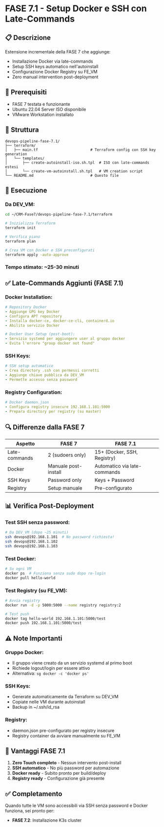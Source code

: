 # FASE 7.1 - Setup Docker e SSH con Late-Commands

## 📋 Descrizione
Estensione incrementale della FASE 7 che aggiunge:
- Installazione Docker via late-commands
- Setup SSH keys automatico nell'autoinstall
- Configurazione Docker Registry su FE_VM
- Zero manual intervention post-deployment

## 🚀 Prerequisiti
- FASE 7 testata e funzionante
- Ubuntu 22.04 Server ISO disponibile
- VMware Workstation installato

## 📁 Struttura
```
devops-pipeline-fase-7.1/
├── terraform/
│   ├── main.tf                        # Terraform config con SSH key generation
│   └── templates/
│       ├── create-autoinstall-iso.sh.tpl  # ISO con late-commands estesi
│       └── create-vm-autoinstall.sh.tpl   # VM creation script
└── README.md                          # Questo file
```

## 🔧 Esecuzione

### Da DEV_VM:
```bash
cd ~/CRM-Fase7/devops-pipeline-fase-7.1/terraform

# Inizializza Terraform
terraform init

# Verifica piano
terraform plan

# Crea VM con Docker e SSH preconfigurati
terraform apply -auto-approve
```

### Tempo stimato: ~25-30 minuti

## ✅ Late-Commands Aggiunti (FASE 7.1)

### Docker Installation:
```yaml
# Repository Docker
- Aggiunge GPG key Docker
- Configura APT repository
- Installa docker-ce, docker-ce-cli, containerd.io
- Abilita servizio Docker

# Docker User Setup (post-boot):
- Servizio systemd per aggiungere user al gruppo docker
- Evita l'errore "group docker not found"
```

### SSH Keys:
```yaml
# SSH setup automatico
- Crea directory .ssh con permessi corretti
- Aggiunge chiave pubblica da DEV_VM
- Permette accesso senza password
```

### Registry Configuration:
```yaml
# Docker daemon.json
- Configura registry insecure 192.168.1.101:5000
- Prepara directory per registry (su master)
```

## 🔍 Differenze dalla FASE 7

| Aspetto | FASE 7 | FASE 7.1 |
|---------|--------|----------|
| Late-commands | 2 (sudoers only) | 15+ (Docker, SSH, Registry) |
| Docker | Manuale post-install | Automatico via late-commands |
| SSH Keys | Password only | Keys + Password |
| Registry | Setup manuale | Pre-configurato |

## 📊 Verifica Post-Deployment

### Test SSH senza password:
```bash
# Da DEV_VM (dopo ~25 minuti)
ssh devops@192.168.1.101  # No password richiesta!
ssh devops@192.168.1.102
ssh devops@192.168.1.103
```

### Test Docker:
```bash
# Su ogni VM
docker ps  # Funziona senza sudo dopo re-login
docker pull hello-world
```

### Test Registry (su FE_VM):
```bash
# Avvia registry
docker run -d -p 5000:5000 --name registry registry:2

# Test push
docker tag hello-world 192.168.1.101:5000/test
docker push 192.168.1.101:5000/test
```

## ⚠️ Note Importanti

### Gruppo Docker:
- Il gruppo viene creato da un servizio systemd al primo boot
- Richiede logout/login per essere attivo
- Alternativa: `sg docker -c 'docker ps'`

### SSH Keys:
- Generate automaticamente da Terraform su DEV_VM
- Copiate nelle VM durante autoinstall
- Backup in ~/.ssh/id_rsa

### Registry:
- daemon.json pre-configurato per registry insecure
- Registry container da avviare manualmente su FE_VM

## 🎯 Vantaggi FASE 7.1
1. **Zero Touch completo** - Nessun intervento post-install
2. **SSH automatico** - No più password per automazione
3. **Docker ready** - Subito pronto per build/deploy
4. **Registry ready** - Configurazione già presente

## ✅ Completamento
Quando tutte le VM sono accessibili via SSH senza password e Docker funziona, sei pronto per:
- **FASE 7.2**: Installazione K3s cluster
